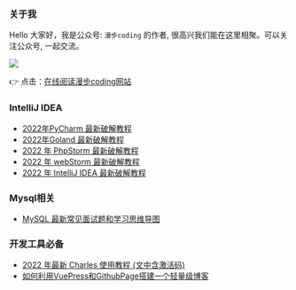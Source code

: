 ### 关于我

Hello 大家好，我是公众号: `漫步coding` 的作者, 很高兴我们能在这里相聚。可以关注公众号, 一起交流。


![](https://images.xiaozhuanlan.com/uploads/photo/2022/5cb0c91e-fd83-4a04-8df6-65fb602b3834.png)

👉 点击：[在线阅读漫步coding网站](https://easyhappy.github.io/travel-coding/mysql/MySQL%E6%9C%80%E6%96%B0%E9%9D%A2%E8%AF%95%E9%A2%98%E5%8F%8A%E6%80%9D%E7%BB%B4%E5%AF%BC%E5%9B%BE.html)

### IntelliJ IDEA

- [2022年PyCharm 最新破解教程](./docs/idea/PyCharm最新破解教程.md)
- [2022年Goland 最新破解教程](./docs/idea/Goland最新破解教程.md)
- [2022 年 PhpStorm 最新破解教程](./docs/idea/PhpStorm最新破解教程.md)
- [2022 年 webStorm 最新破解教程](./docs/idea/webStorm最新破解教程.md)
- [2022 年 IntelliJ IDEA 最新破解教程](./docs/idea/IntelliJIDEA最新破解教程.md)

### Mysql相关

- [MySQL 最新常见面试题和学习思维导图](./docs/mysql/MySQL最新面试题及思维导图.md)


### 开发工具必备

- [2022 年最新 Charles 使用教程 (文中含激活码)](./docs/tools/最新Charles使用教程(文中含激活码).md)
- [如何利用VuePress和GithubPage搭建一个轻量级博客](./docs/tools/VuePress和GithubPage博客搭建.md)